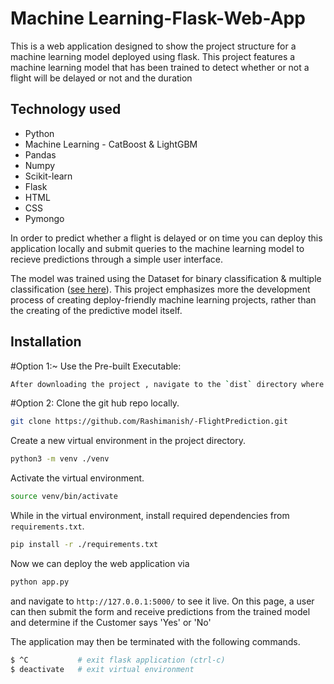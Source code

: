 # Machine Learning-Flask-Web-App 

This is a web application designed to show the project structure for a machine learning model deployed using flask. 
This project features a machine learning model that has been trained to detect whether or not a flight will be delayed or not and the duration
## Technology used
- Python
- Machine Learning - CatBoost & LightGBM
- Pandas
- Numpy
- Scikit-learn
- Flask
- HTML
- CSS
- Pymongo


In order to predict whether a flight is delayed or on time you can deploy this application locally and submit queries to the machine learning model to recieve predictions through a simple user interface. 

The model was trained using the
Dataset for binary classification & multiple classification ([see here](https://www.transtats.bts.gov/DL_SelectFields.aspx?gnoyr_VQ=FGJ&QO_fu146_anzr=b0-gvzr)). This project emphasizes more the development process of creating deploy-friendly machine learning projects, rather than the creating of the predictive model itself.



## Installation

#Option 1:~
Use the Pre-built Executable:
~~~bash
After downloading the project , navigate to the `dist` directory where `Flightapp.exe` is located,  Double-click on `Flightapp.exe` to start the application.
~~~

#Option 2:
Clone the git hub repo locally.
~~~bash
git clone https://github.com/Rashimanish/-FlightPrediction.git
~~~


Create a new virtual environment in the project directory.
~~~bash
python3 -m venv ./venv
~~~

Activate the virtual environment.
~~~bash
source venv/bin/activate
~~~

While in the virtual environment, install required dependencies from `requirements.txt`.

~~~bash
pip install -r ./requirements.txt
~~~

Now we can deploy the web application via
~~~bash
python app.py
~~~

and navigate to `http://127.0.0.1:5000/` to see it live. On this page, a user can then submit the form and receive predictions from the trained model and determine if the Customer says 'Yes' or 'No'


The application may then be terminated with the following commands.
~~~bash
$ ^C           # exit flask application (ctrl-c)
$ deactivate   # exit virtual environment
~~~

